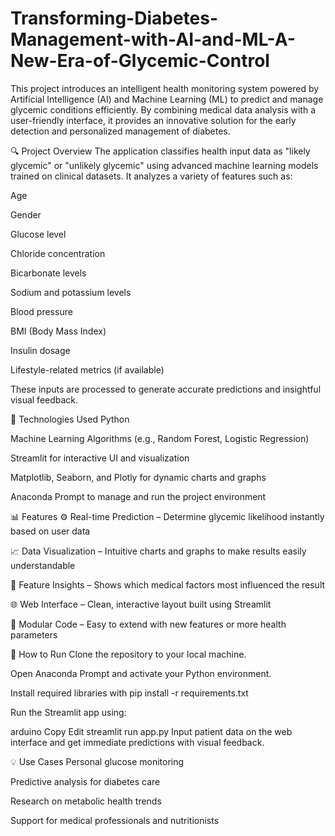 # Transforming-Diabetes-Management-with-AI-and-ML-A-New-Era-of-Glycemic-Control

This project introduces an intelligent health monitoring system powered by Artificial Intelligence (AI) and Machine Learning (ML) to predict and manage glycemic conditions efficiently. By combining medical data analysis with a user-friendly interface, it provides an innovative solution for the early detection and personalized management of diabetes.

🔍 Project Overview
The application classifies health input data as "likely glycemic" or "unlikely glycemic" using advanced machine learning models trained on clinical datasets. It analyzes a variety of features such as:

Age

Gender

Glucose level

Chloride concentration

Bicarbonate levels

Sodium and potassium levels

Blood pressure

BMI (Body Mass Index)

Insulin dosage

Lifestyle-related metrics (if available)

These inputs are processed to generate accurate predictions and insightful visual feedback.

🧠 Technologies Used
Python

Machine Learning Algorithms (e.g., Random Forest, Logistic Regression)

Streamlit for interactive UI and visualization

Matplotlib, Seaborn, and Plotly for dynamic charts and graphs

Anaconda Prompt to manage and run the project environment

📊 Features
⚙️ Real-time Prediction – Determine glycemic likelihood instantly based on user data

📈 Data Visualization – Intuitive charts and graphs to make results easily understandable

🧾 Feature Insights – Shows which medical factors most influenced the result

🌐 Web Interface – Clean, interactive layout built using Streamlit

🧩 Modular Code – Easy to extend with new features or more health parameters

🚀 How to Run
Clone the repository to your local machine.

Open Anaconda Prompt and activate your Python environment.

Install required libraries with pip install -r requirements.txt

Run the Streamlit app using:

arduino
Copy
Edit
streamlit run app.py
Input patient data on the web interface and get immediate predictions with visual feedback.

💡 Use Cases
Personal glucose monitoring

Predictive analysis for diabetes care

Research on metabolic health trends

Support for medical professionals and nutritionists
